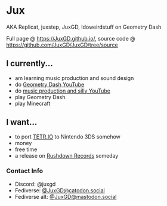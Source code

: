 # Jux

AKA Replicat, juxstep, JuxGD, Idoweirdstuff on Geometry Dash

Full page @ https://JuxGD.github.io/, source code @ https://github.com/JuxGD/JuxGD/tree/source

## I currently...

- am learning music production and sound design
- do [Geometry Dash YouTube](https://youtube.com/@juxgd)
- do [music production and silly YouTube](https://youtube.com/@juxstep)
- play Geometry Dash
- play Minecraft

## I want...

- to port [TETR.IO](https://tetr.io) to Nintendo 3DS somehow
- money
- free time
- a release on [Rushdown Records](https://chimetunes.net/rushdown) someday

### Contact Info
- Discord: @juxgd
- Fediverse: [@JuxGD@catodon.social](https://catodon.social/@JuxGD)
- Fediverse alt: [@JuxGD@mastodon.social](https://mastodon.social/@JuxGD)